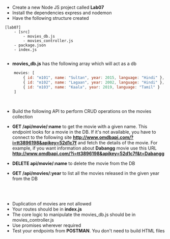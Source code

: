 * Create a new Node JS project called __Lab07__
* Install the dependencies express and nodemon
* Have the following structure created

```
[lab07]
	- [src]
		- movies_db.js
		- movies_controller.js
	- package.json
	- index.js
	
```

* __movies_db.js__ has the following array which will act as a db

``` javascript
	movies: [ 
		{ id: "m101", name: "Sultan", year: 2015, language: "Hindi" },
		{ id: "m102", name: "Lagaan", year: 2002, language: "Hindi" },
		{ id: "m103", name: "Kaala", year: 2019, language: "Tamil" }
	]	
```

<br/>

* Build the following API to perform CRUD operations on the movies collection

* __GET /api/movie/:name__ to get the movie with a given name. This endpoint looks for a movie in the DB. If it's not available, you have to connect to the following site __**http://www.omdbapi.com/?i=tt3896198&apikey=52d1c7f**__ and fetch the details of the movie. For example, if you want information about __Dabangg__ movie use this URL __http://www.omdbapi.com/?i=tt3896198&apikey=52d1c7f&t=Dabangg__
* __DELETE api/movie/:name__ to delete the movie from the DB
* __GET /api/movies/:year__ to list all the movies released in the given year from the DB

<br/><br/>

* Duplication of movies are not allowed
* Your routes should be in __index.js__
* The core logic to manipulate the movies_db.js should be in movies_controller.js
* Use promises wherever required
* Test your endpoints from __POSTMAN__. You don't need to build HTML files
